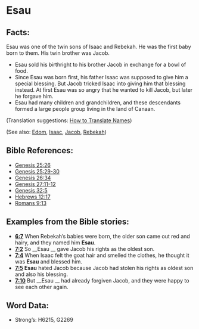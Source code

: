 # Esau

## Facts:

Esau was one of the twin sons of Isaac and Rebekah. He was the first baby born to them. His twin brother was Jacob.

* Esau sold his birthright to his brother Jacob in exchange for a bowl of food.
* Since Esau was born first, his father Isaac was supposed to give him a special blessing. But Jacob tricked Isaac into giving him that blessing instead. At first Esau was so angry that he wanted to kill Jacob, but later he forgave him.
* Esau had many children and grandchildren, and these descendants formed a large people group living in the land of Canaan.

(Translation suggestions: [How to Translate Names](../../translate/translate-names))

(See also: [Edom](../names/edom.md), [Isaac](../names/isaac.md), [Jacob](../names/jacob.md), [Rebekah](../names/rebekah.md))

## Bible References:

* [Genesis 25:26](rc://en/tn/help/gen/25/26)
* [Genesis 25:29-30](rc://en/tn/help/gen/25/29)
* [Genesis 26:34](rc://en/tn/help/gen/26/34)
* [Genesis 27:11-12](rc://en/tn/help/gen/27/11)
* [Genesis 32:5](rc://en/tn/help/gen/32/05)
* [Hebrews 12:17](rc://en/tn/help/heb/12/17)
* [Romans 9:13](rc://en/tn/help/rom/09/13)

## Examples from the Bible stories:

* __[6:7](rc://en/tn/help/obs/06/07)__ When Rebekah’s babies were born, the older son came out red and hairy, and they named him __Esau__.
* __[7:2](rc://en/tn/help/obs/07/02)__ So __Esau __ gave Jacob his rights as the oldest son.
* __[7:4](rc://en/tn/help/obs/07/04)__ When Isaac felt the goat hair and smelled the clothes, he thought it was __Esau__ and blessed him.
* __[7:5](rc://en/tn/help/obs/07/05)__ __Esau__ hated Jacob because Jacob had stolen his rights as oldest son and also his blessing.
* __[7:10](rc://en/tn/help/obs/07/10)__ But __Esau __ had already forgiven Jacob, and they were happy to see each other again.

## Word Data:

* Strong’s: H6215, G2269
